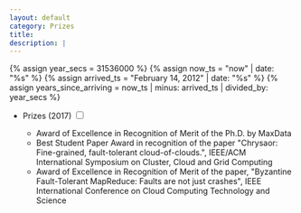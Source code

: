 ```yaml
---
layout: default
category: Prizes
title: 
description: |
---
```


{% assign year_secs = 31536000 %}
{% assign now_ts = "now" | date: "%s" %}
{% assign arrived_ts = "February 14, 2012" | date: "%s" %}
{% assign years_since_arriving = now_ts | minus: arrived_ts | divided_by: year_secs %}


- Prizes <span class="btn-xs">(2017)</span>
  <input type="checkbox" class="read-more-state" id="post-prizes-2" />
  <label for="post-prizes-2" class="btn-link btn-xs read-more-trigger"></label>
  <div class="read-more-target">
    <ul>
        <li>Award of Excellence in Recognition of Merit of the Ph.D. by MaxData</li>
        <li>Best Student Paper Award in recognition of the paper "Chrysaor: Fine-grained, fault-tolerant cloud-of-clouds.", IEEE/ACM International Symposium on Cluster, Cloud and Grid Computing</li>
        <li>Award of Excellence in Recognition of Merit of the paper, "Byzantine Fault-Tolerant MapReduce: Faults are not just crashes", IEEE International Conference on Cloud Computing Technology and Science</li>
    </ul>
  </div>


